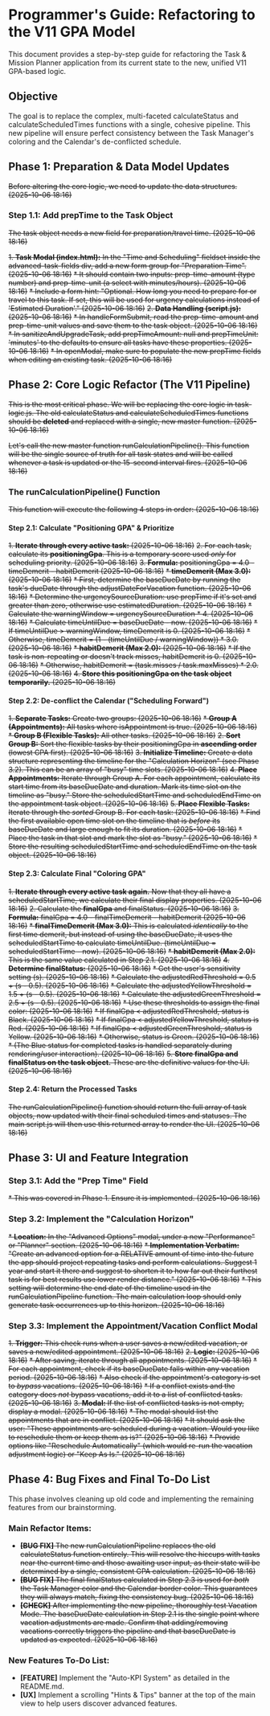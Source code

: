 # **Programmer's Guide: Refactoring to the V11 GPA Model**

This document provides a step-by-step guide for refactoring the Task & Mission Planner application from its current state to the new, unified V11 GPA-based logic.

## **Objective**

The goal is to replace the complex, multi-faceted calculateStatus and calculateScheduledTimes functions with a single, cohesive pipeline. This new pipeline will ensure perfect consistency between the Task Manager's coloring and the Calendar's de-conflicted schedule.

## **Phase 1: Preparation & Data Model Updates**

~~Before altering the core logic, we need to update the data structures. (2025-10-06 18:16)~~

### **Step 1.1: Add prepTime to the Task Object**

~~The task object needs a new field for preparation/travel time. (2025-10-06 18:16)~~

~~1. **Task Modal (index.html):** In the "Time and Scheduling" fieldset inside the advanced-task-fields div, add a new form group for "Preparation Time". (2025-10-06 18:16)~~
   ~~* It should contain two inputs: prep-time-amount (type number) and prep-time-unit (a select with minutes/hours). (2025-10-06 18:16)~~
   ~~* Include a form hint: "Optional. How long you need to prepare for or travel to this task. If set, this will be used for urgency calculations instead of 'Estimated Duration'." (2025-10-06 18:16)~~
~~2. **Data Handling (script.js):** (2025-10-06 18:16)~~
   ~~* In handleFormSubmit, read the prep-time-amount and prep-time-unit values and save them to the task object. (2025-10-06 18:16)~~
   ~~* In sanitizeAndUpgradeTask, add prepTimeAmount: null and prepTimeUnit: 'minutes' to the defaults to ensure all tasks have these properties. (2025-10-06 18:16)~~
   ~~* In openModal, make sure to populate the new prepTime fields when editing an existing task. (2025-10-06 18:16)~~

## **Phase 2: Core Logic Refactor (The V11 Pipeline)**

~~This is the most critical phase. We will be replacing the core logic in task-logic.js. The old calculateStatus and calculateScheduledTimes functions should be **deleted** and replaced with a single, new master function. (2025-10-06 18:16)~~

~~Let's call the new master function runCalculationPipeline(). This function will be the single source of truth for all task states and will be called whenever a task is updated or the 15-second interval fires. (2025-10-06 18:16)~~

### **The runCalculationPipeline() Function**

~~This function will execute the following 4 steps in order: (2025-10-06 18:16)~~

#### **Step 2.1: Calculate "Positioning GPA" & Prioritize**

~~1. **Iterate through every active task:** (2025-10-06 18:16)~~
~~2. For each task, calculate its **positioningGpa**. This is a temporary score used *only* for scheduling priority. (2025-10-06 18:16)~~
~~3. **Formula:** positioningGpa \= 4.0 \- timeDemerit \- habitDemerit (2025-10-06 18:16)~~
   ~~* **timeDemerit (Max 3.0):** (2025-10-06 18:16)~~
     ~~* First, determine the baseDueDate by running the task's dueDate through the adjustDateForVacation function. (2025-10-06 18:16)~~
     ~~* Determine the urgencySourceDuration: use prepTime if it's set and greater than zero, otherwise use estimatedDuration. (2025-10-06 18:16)~~
     ~~* Calculate the warningWindow \= urgencySourceDuration \* 4\. (2025-10-06 18:16)~~
     ~~* Calculate timeUntilDue \= baseDueDate \- now. (2025-10-06 18:16)~~
     ~~* If timeUntilDue \> warningWindow, timeDemerit is 0\. (2025-10-06 18:16)~~
     ~~* Otherwise, timeDemerit \= (1 \- (timeUntilDue / warningWindow)) \* 3.0. (2025-10-06 18:16)~~
   ~~* **habitDemerit (Max 2.0):** (2025-10-06 18:16)~~
     ~~* If the task is non-repeating or doesn't track misses, habitDemerit is 0\. (2025-10-06 18:16)~~
     ~~* Otherwise, habitDemerit \= (task.misses / task.maxMisses) \* 2.0. (2025-10-06 18:16)~~
~~4. **Store this positioningGpa on the task object temporarily.** (2025-10-06 18:16)~~

#### **Step 2.2: De-conflict the Calendar ("Scheduling Forward")**

~~1. **Separate Tasks:** Create two groups: (2025-10-06 18:16)~~
   ~~* **Group A (Appointments):** All tasks where isAppointment is true. (2025-10-06 18:16)~~
   ~~* **Group B (Flexible Tasks):** All other tasks. (2025-10-06 18:16)~~
~~2. **Sort Group B:** Sort the flexible tasks by their positioningGpa in **ascending order** (lowest GPA first). (2025-10-06 18:16)~~
~~3. **Initialize Timeline:** Create a data structure representing the timeline for the "Calculation Horizon" (see Phase 3.2). This can be an array of "busy" time slots. (2025-10-06 18:16)~~
~~4. **Place Appointments:** Iterate through Group A. For each appointment, calculate its start time from its baseDueDate and duration. Mark its time slot on the timeline as "busy." Store the scheduledStartTime and scheduledEndTime on the appointment task object. (2025-10-06 18:16)~~
~~5. **Place Flexible Tasks:** Iterate through the *sorted* Group B. For each task: (2025-10-06 18:16)~~
   ~~* Find the first available open time slot on the timeline that is *before* its baseDueDate and large enough to fit its duration. (2025-10-06 18:16)~~
   ~~* Place the task in that slot and mark the slot as "busy." (2025-10-06 18:16)~~
   ~~* Store the resulting scheduledStartTime and scheduledEndTime on the task object. (2025-10-06 18:16)~~

#### **Step 2.3: Calculate Final "Coloring GPA"**

~~1. **Iterate through every active task again.** Now that they all have a scheduledStartTime, we calculate their final display properties. (2025-10-06 18:16)~~
~~2. Calculate the **finalGpa** and finalStatus. (2025-10-06 18:16)~~
~~3. **Formula:** finalGpa \= 4.0 \- finalTimeDemerit \- habitDemerit (2025-10-06 18:16)~~
   ~~* **finalTimeDemerit (Max 3.0):** This is calculated *identically* to the first time demerit, but instead of using the baseDueDate, it uses the scheduledStartTime to calculate timeUntilDue. (timeUntilDue \= scheduledStartTime \- now). (2025-10-06 18:16)~~
   ~~* **habitDemerit (Max 2.0):** This is the same value calculated in Step 2.1. (2025-10-06 18:16)~~
~~4. **Determine finalStatus:** (2025-10-06 18:16)~~
   ~~* Get the user's sensitivity setting (s). (2025-10-06 18:16)~~
   ~~* Calculate the adjustedRedThreshold \= 0.5 \+ (s \- 0.5). (2025-10-06 18:16)~~
   ~~* Calculate the adjustedYellowThreshold \= 1.5 \+ (s \- 0.5). (2025-10-06 18:16)~~
   ~~* Calculate the adjustedGreenThreshold \= 2.5 \+ (s \- 0.5). (2025-10-06 18:16)~~
   ~~* Use these thresholds to assign the final color: (2025-10-06 18:16)~~
     ~~* If finalGpa \< adjustedRedThreshold, status is Black. (2025-10-06 18:16)~~
     ~~* If finalGpa \< adjustedYellowThreshold, status is Red. (2025-10-06 18:16)~~
     ~~* If finalGpa \< adjustedGreenThreshold, status is Yellow. (2025-10-06 18:16)~~
     ~~* Otherwise, status is Green. (2025-10-06 18:16)~~
   ~~* (The Blue status for completed tasks is handled separately during rendering/user interaction). (2025-10-06 18:16)~~
~~5. **Store finalGpa and finalStatus on the task object.** These are the definitive values for the UI. (2025-10-06 18:16)~~

#### **Step 2.4: Return the Processed Tasks**

~~The runCalculationPipeline() function should return the full array of task objects, now updated with their final scheduled times and statuses. The main script.js will then use this returned array to render the UI. (2025-10-06 18:16)~~

## **Phase 3: UI and Feature Integration**

### **Step 3.1: Add the "Prep Time" Field**

~~* This was covered in Phase 1\. Ensure it is implemented. (2025-10-06 18:16)~~

### **Step 3.2: Implement the "Calculation Horizon"**

~~* **Location:** In the "Advanced Options" modal, under a new "Performance" or "Planner" section. (2025-10-06 18:16)~~
~~* **Implementation Verbatim:** "Create an advanced option for a RELATIVE amount of time into the future the app should project repeating tasks and perform calculations. Suggest 1 year and start it there and suggest to shorten it to how far out their furthest task is for best results use lower render distance." (2025-10-06 18:16)~~
~~* This setting will determine the end date of the timeline used in the runCalculationPipeline function. The main calculation loop should only generate task occurrences up to this horizon. (2025-10-06 18:16)~~

### **Step 3.3: Implement the Appointment/Vacation Conflict Modal**

~~1. **Trigger:** This check runs when a user saves a new/edited vacation, or saves a new/edited appointment. (2025-10-06 18:16)~~
~~2. **Logic:** (2025-10-06 18:16)~~
   ~~* After saving, iterate through all appointments. (2025-10-06 18:16)~~
   ~~* For each appointment, check if its baseDueDate falls within any vacation period. (2025-10-06 18:16)~~
   ~~* Also check if the appointment's category is set to *bypass* vacations. (2025-10-06 18:16)~~
   ~~* If a conflict exists and the category does *not* bypass vacations, add it to a list of conflicted tasks. (2025-10-06 18:16)~~
~~3. **Modal:** If the list of conflicted tasks is not empty, display a modal. (2025-10-06 18:16)~~
   ~~* The modal should list the appointments that are in conflict. (2025-10-06 18:16)~~
   ~~* It should ask the user: "These appointments are scheduled during a vacation. Would you like to reschedule them or keep them as is?" (2025-10-06 18:16)~~
   ~~* Provide options like "Reschedule Automatically" (which would re-run the vacation adjustment logic) or "Keep As Is." (2025-10-06 18:16)~~

## **Phase 4: Bug Fixes and Final To-Do List**

This phase involves cleaning up old code and implementing the remaining features from our brainstorming.

### **Main Refactor Items:**

* ~~**\[BUG FIX\]** The new runCalculationPipeline replaces the old calculateStatus function entirely. This will resolve the hiccups with tasks near the current time and those awaiting user input, as their state will be determined by a single, consistent GPA calculation. (2025-10-06 18:16)~~
* ~~**\[BUG FIX\]** The final finalStatus calculated in Step 2.3 is used for *both* the Task Manager color and the Calendar border color. This guarantees they will always match, fixing the consistency bug. (2025-10-06 18:16)~~
* ~~**\[CHECK\]** After implementing the new pipeline, thoroughly test Vacation Mode. The baseDueDate calculation in Step 2.1 is the single point where vacation adjustments are made. Confirm that adding/removing vacations correctly triggers the pipeline and that baseDueDate is updated as expected. (2025-10-06 18:16)~~

### **New Features To-Do List:**

* **\[FEATURE\]** Implement the "Auto-KPI System" as detailed in the README.md.  
* **\[UX\]** Implement a scrolling "Hints & Tips" banner at the top of the main view to help users discover advanced features.